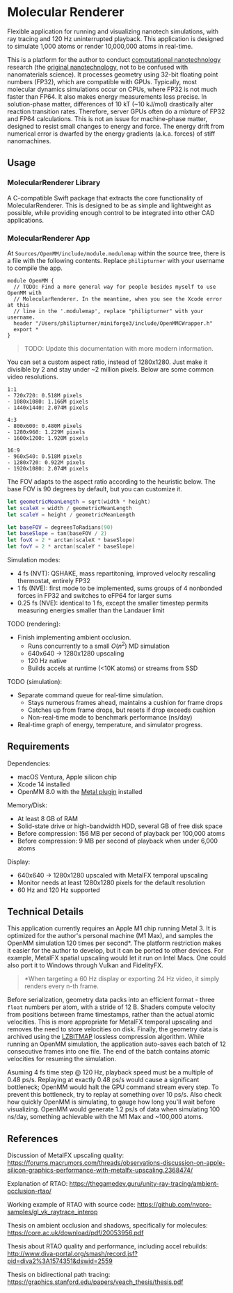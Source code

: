# Molecular Renderer

Flexible application for running and visualizing nanotech simulations, with ray tracing and 120 Hz uninterrupted playback. This application is designed to simulate 1,000 atoms or render 10,000,000 atoms in real-time.

This is a platform for the author to conduct [computational nanotechnology](https://www.zyvex.com/nanotech/compNano.html) research (the [original nanotechnology](https://en.wikipedia.org/wiki/Molecular_nanotechnology), not to be confused with nanomaterials science). It processes geometry using 32-bit floating point numbers (FP32), which are compatible with GPUs. Typically, most molecular dynamics simulations occur on CPUs, where FP32 is not much faster than FP64. It also makes energy measurements less precise. In solution-phase matter, differences of 10 kT (~10 kJ/mol) drastically alter reaction transition rates. Therefore, server GPUs often do a mixture of FP32 and FP64 calculations. This is not an issue for machine-phase matter, designed to resist small changes to energy and force. The energy drift from numerical error is dwarfed by the energy gradients (a.k.a. forces) of stiff nanomachines.

## Usage

### MolecularRenderer Library

A C-compatible Swift package that extracts the core functionality of MolecularRenderer. This is designed to be as simple and lightweight as possible, while providing enough control to be integrated into other CAD applications.

### MolecularRenderer App

At `Sources/OpenMM/include/module.modulemap` within the source tree, there is a file with the following contents. Replace `philipturner` with your username to compile the app.

```modulemap
module OpenMM {
  // TODO: Find a more general way for people besides myself to use OpenMM with
  // MolecularRenderer. In the meantime, when you see the Xcode error at this
  // line in the '.modulemap', replace "philipturner" with your username.
  header "/Users/philipturner/miniforge3/include/OpenMMCWrapper.h"
  export *
}
```

> TODO: Update this documentation with more modern information.

You can set a custom aspect ratio, instead of 1280x1280. Just make it divisible by 2 and stay under ~2 million pixels. Below are some common video resolutions.

```
1:1
- 720x720: 0.518M pixels
- 1080x1080: 1.166M pixels
- 1440x1440: 2.074M pixels

4:3
- 800x600: 0.480M pixels
- 1280x960: 1.229M pixels
- 1600x1200: 1.920M pixels

16:9
- 960x540: 0.518M pixels
- 1280x720: 0.922M pixels
- 1920x1080: 2.074M pixels
```

The FOV adapts to the aspect ratio according to the heuristic below. The base FOV is 90 degrees by default, but you can customize it.

```swift
let geometricMeanLength = sqrt(width * height)
let scaleX = width / geometricMeanLength
let scaleY = height / geometricMeanLength

let baseFOV = degreesToRadians(90)
let baseSlope = tan(baseFOV / 2)
let fovX = 2 * arctan(scaleX * baseSlope)
let fovY = 2 * arctan(scaleY * baseSlope)
```

Simulation modes:
- 4 fs (NVT): QSHAKE, mass repartitoning, improved velocity rescaling thermostat, entirely FP32
- 1 fs (NVE): first mode to be implemented, sums groups of 4 nonbonded forces in FP32 and switches to eFP64 for larger sums
- 0.25 fs (NVE): identical to 1 fs, except the smaller timestep permits measuring energies smaller than the Landauer limit

TODO (rendering):
- Finish implementing ambient occlusion.
  - Runs concurrently to a small $O(n^2)$ MD simulation
  - 640x640 -> 1280x1280 upscaling
  - 120 Hz native
  - Builds accels at runtime (&lt;10K atoms) or streams from SSD

TODO (simulation):
- Separate command queue for real-time simulation.
  - Stays numerous frames ahead, maintains a cushion for frame drops
  - Catches up from frame drops, but resets if drop exceeds cushion
  - Non-real-time mode to benchmark performance (ns/day)
- Real-time graph of energy, temperature, and simulator progress.

## Requirements

Dependencies:
- macOS Ventura, Apple silicon chip
- Xcode 14 installed
- OpenMM 8.0 with the [Metal plugin](https://github.com/philipturner/openmm-metal) installed

Memory/Disk:
- At least 8 GB of RAM
- Solid-state drive or high-bandwidth HDD, several GB of free disk space
- Before compression: 156 MB per second of playback per 100,000 atoms
- Before compression: 9 MB per second of playback when under 6,000 atoms

Display:
- 640x640 -> 1280x1280 upscaled with MetalFX temporal upscaling
- Monitor needs at least 1280x1280 pixels for the default resolution
- 60 Hz and 120 Hz supported

## Technical Details

This application currently requires an Apple M1 chip running Metal 3. It is optimized for the author's personal machine (M1 Max), and samples the OpenMM simulation 120 times per second\*. The platform restriction makes it easier for the author to develop, but it can be ported to other devices. For example, MetalFX spatial upscaling would let it run on Intel Macs. One could also port it to Windows through Vulkan and FidelityFX.

> \*When targeting a 60 Hz display or exporting 24 Hz video, it simply renders every n-th frame.

Before serialization, geometry data packs into an efficient format - three `float` numbers per atom, with a stride of 12 B. Shaders compute velocity from positions between frame timestamps, rather than the actual atomic velocities. This is more appropriate for MetalFX temporal upscaling and removes the need to store velocities on disk. Finally, the geometry data is archived using the [LZBITMAP](https://developer.apple.com/documentation/compression/compression_lzbitmap) lossless compression algorithm. While running an OpenMM simulation, the application auto-saves each batch of 12 consecutive frames into one file. The end of the batch contains atomic velocities for resuming the simulation.

Asuming 4 fs time step @ 120 Hz, playback speed must be a multiple of 0.48 ps/s. Replaying at exactly 0.48 ps/s would cause a significant bottleneck; OpenMM would halt the GPU command stream every step. To prevent this bottleneck, try to replay at something over 10 ps/s. Also check how quickly OpenMM is simulating, to gauge how long you'll wait before visualizing. OpenMM would generate 1.2 ps/s of data when simulating 100 ns/day, something achievable with the M1 Max and ~100,000 atoms.

## References

Discussion of MetalFX upscaling quality: https://forums.macrumors.com/threads/observations-discussion-on-apple-silicon-graphics-performance-with-metalfx-upscaling.2368474/

Explanation of RTAO: https://thegamedev.guru/unity-ray-tracing/ambient-occlusion-rtao/

Working example of RTAO with source code: https://github.com/nvpro-samples/gl_vk_raytrace_interop

Thesis on ambient occlusion and shadows, specifically for molecules: https://core.ac.uk/download/pdf/20053956.pdf

Thesis about RTAO quality and performance, including accel rebuilds: http://www.diva-portal.org/smash/record.jsf?pid=diva2%3A1574351&dswid=2559

Thesis on bidirectional path tracing: https://graphics.stanford.edu/papers/veach_thesis/thesis.pdf
